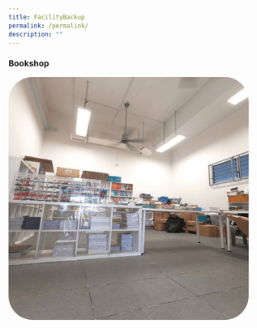 ```yaml
---
title: FacilityBackup
permalink: /permalink/
description: ""
---
```

### **Bookshop**

<img src="/images/bookshop.gif" style="width:474px;height:480px; float: center;border-radius:10%;">

